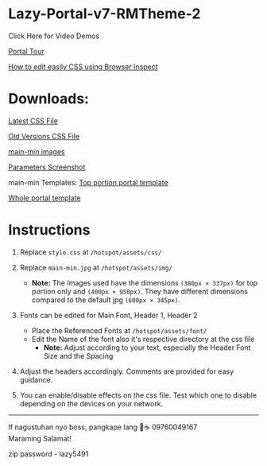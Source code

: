 # Lazy-Portal-v7-RMTheme-2


Click Here for Video Demos

[Portal Tour](https://1drv.ms/v/s!AudVBigMgximj8l1UmGUDk6DBBRpPg?e=7xou4Q)

[How to edit easily CSS using Browser Inspect](https://1drv.ms/v/s!AudVBigMgximj9IrItSNTz_V5x7s2w?e=oVVk0u)


# Downloads:

[Latest CSS File](https://1drv.ms/u/s!AudVBigMgximj9Js-lKRpdCU3kQmCg?e=N9Lpu3) 

[Old Versions CSS File](https://1drv.ms/u/s!AudVBigMgximj9NedpEdBmrAzGwk-w?e=SdBgKS) 

[main-min images](https://1drv.ms/f/s!AudVBigMgximj9Nfd0eS66CkSG4PZA?e=EskDo6) 

[Parameters Screenshot](https://1drv.ms/i/s!AudVBigMgximj895E_1L3Gv6Tn3Txw?e=VS8zhV) 

main-min Templates:
[Top portion portal template](https://www.canva.com/design/DAGIJDVpBbw/-p_QgYGILMwf7lAiWbmQww/view?utm_content=DAGIJDVpBbw&utm_campaign=designshare&utm_medium=link&utm_source=publishsharelink&mode=preview)
        
[Whole portal template](https://www.canva.com/design/DAGJcFIqoeo/R7V45gM_zOol4vwTgUuuUQ/view?utm_content=DAGJcFIqoeo&utm_campaign=designshare&utm_medium=link&utm_source=publishsharelink&mode=preview)


# Instructions

1. Replace `style.css` at `/hotspot/assets/css/`

2. Replace `main-min.jpg` at `/hotspot/assets/img/`
   - **Note:** The Images used have the dimensions ``(380px × 337px)`` for top portion only and ``(400px × 950px)``. They have different dimensions compared to the default jpg ``(600px × 345px)``.

3. Fonts can be edited for Main Font, Header 1, Header 2
   - Place the Referenced Fonts at `/hotspot/assets/font/`
   - Edit the Name of the font also it's respective directory at the css file
     - **Note:** 
     	Adjust according to your text, especially the Header Font Size and the Spacing

4. Adjust the headers accordingly. Comments are provided for easy guidance.

5. You can enable/disable effects on the css file. Test which one to disable depending on the devices on your network.
---

If nagustuhan nyo boss, pangkape lang 🤣☕️ 09760049167  
Maraming Salamat!

zip password - lazy5491

